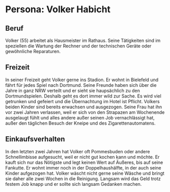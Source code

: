 # Persona: Volker Habicht

## Beruf
Volker (55) arbeitet als Hausmeister im Rathaus. Seine Tätigkeiten sind im speziellen die Wartung der Rechner und der technischen Geräte oder gewöhnliche Reparaturen.

## Freizeit
In seiner Freizeit geht Volker gerne ins Stadion. Er wohnt in Bielefeld und fährt für jedes Spiel nach Dortmund. Seine Freunde haben sich über die Jahre in ganz NRW verteilt und er sieht sie haupsächlich zu den Dortmundspielen. Deshalb geht es dort immer wild zur Sache. Es wird viel getrunken und gefeiert und die Übernachtung im Hotel ist Pflicht. Volkers beiden Kinder sind bereits erwachsen und ausgezogen. Seine Frau hat ihn vor zwei Jahren verlassen, weil er sich von den Strapazen am Wochenende ausgelaugt fühlt und alles andere außer seinen Job vernachlässigt hat, außer den täglichen Besuch der Kneipe und des Zigarettenautomatens.

## Einkaufsverhalten
In den letzten zwei Jahren hat Volker oft Pommesbuden oder andere Schnellimbisse aufgesucht, weil er nicht gut kochen kann und möchte. Er kauft sich nur das Nötigste und legt keinen Wert auf Äußeres, bis auf seine Fankutte. Er wohnt immer noch in der Doppelhaushälfte, in der auch seine Kinder aufgezogen hat. Volker wäscht nicht gerne seine Wäsche und bringt sie daher alle zwei Wochen in die Reinigung. Langsam wird das Geld trotz festem Job knapp und er sollte sich langsam Gedanken machen.